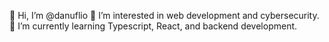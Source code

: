 👋 Hi, I’m @danuflio
👀 I’m interested in web development and cybersecurity.
🌱 I’m currently learning Typescript, React, and backend development.


<!---
danuflio/danuflio is a ✨ special ✨ repository because its `README.md` (this file) appears on your GitHub profile.
You can click the Preview link to take a look at your changes.
--->
